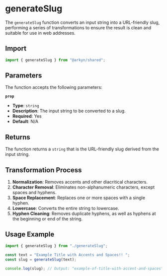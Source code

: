 # generateSlug

The `generateSlug` function converts an input string into a URL-friendly slug, performing a series of transformations to ensure the result is clean and suitable for use in web addresses.

## Import

```ts
import { generateSlug } from "@arkyn/shared";
```

## Parameters

The function accepts the following parameters:

**`prop`**

- **Type**: `string`
- **Description**: The input string to be converted to a slug.
- **Required**: Yes
- **Default**: N/A

## Returns

The function returns a `string` that is the URL-friendly slug derived from the input string.

## Transformation Process

1. **Normalization**: Removes accents and other diacritical characters.
2. **Character Removal**: Eliminates non-alphanumeric characters, except spaces and hyphens.
3. **Space Replacement**: Replaces one or more spaces with a single hyphen.
4. **Lowercase**: Converts the entire string to lowercase.
5. **Hyphen Cleaning**: Removes duplicate hyphens, as well as hyphens at the beginning or end of the string.

## Usage Example

```javascript
import { generateSlug } from "./generateSlug";

const text = "Example Title with Accents and Spaces!! ";
const slug = generateSlug(text);

console.log(slug); // Output: "example-of-title-with-accent-and-spaces"
```
